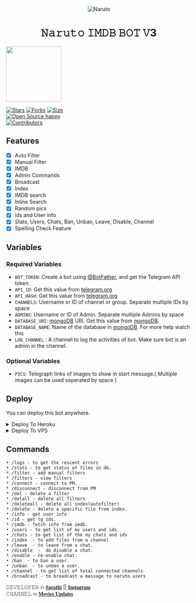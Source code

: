 <p align="center">
  <img src="assets/images (1) (15).jpeg" alt="Naruto">
</p>
<h1 align="center">
  <b>𝙽𝚊𝚛𝚞𝚝𝚘 𝙸𝙼𝙳𝙱 𝙱𝙾𝚃 𝚅3</b>
</h1>
<a href="https://youtube.com/c/SarathiEditzzOfficial">
  <img src="https://img.shields.io/badge/𝚂𝚄𝙱𝚂𝙲𝚁𝙸𝙱𝙴-red?logo=youtube" width="150">

[![Stars](https://img.shields.io/github/stars/4kcinemas/naruto?style=flat-square&color=orange)](https://github.com/4kcinemas/naruto/stargazers)
[![Forks](https://img.shields.io/github/forks/4kcinemas/naruto?style=flat-square&color=blue)](https://github.com/4kcinemas/naruto/fork)
[![Size](https://img.shields.io/github/repo-size/4kcinemas/naruto?style=flat-square&color=black)](https://github.com/4kcinemas/naruto)   
[![Open Source happy ](https://badges.frapsoft.com/os/v2/open-source.svg?v=110)](https://github.com/4kcinemas/naruto)   
[![Contributors](https://img.shields.io/github/contributors/4kcinemas/naruto?style=flat-square&color=green)](https://github.com/4kcinemas/naruto/graphs/contributors)
## Features

- [x] Auto Filter
- [x] Manual Filter
- [x] IMDB
- [x] Admin Commands
- [x] Broadcast
- [x] Index
- [x] IMDB search
- [x] Inline Search
- [x] Random pics
- [x] ids and User info 
- [x] Stats, Users, Chats, Ban, Unban, Leave, Disable, Channel
- [x] Spelling Check Feature

## Variables

### Required Variables
* `BOT_TOKEN`: Create a bot using [@BotFather](https://telegram.dog/BotFather), and get the Telegram API token.
* `API_ID`: Get this value from [telegram.org](https://my.telegram.org/apps)
* `API_HASH`: Get this value from [telegram.org](https://my.telegram.org/apps)
* `CHANNELS`: Username or ID of channel or group. Separate multiple IDs by space
* `ADMINS`: Username or ID of Admin. Separate multiple Admins by space
* `DATABASE_URI`: [mongoDB](https://www.mongodb.com) URI. Get this value from [mongoDB](https://www.mongodb.com).
* `DATABASE_NAME`: Name of the database in [mongoDB](https://www.mongodb.com). For more help watch this 
* `LOG_CHANNEL` : A channel to log the activities of bot. Make sure bot is an admin in the channel.
### Optional Variables
* `PICS`: Telegraph links of images to show in start message.( Multiple images can be used seperated by space )


## Deploy
You can deploy this bot anywhere.



<details><summary>Deploy To Heroku</summary>
<p>
<br>
<a href="https://heroku.com/deploy?=templatehttps://github.com/Chriswinsaju/naruto:">
  <img src="https://www.herokucdn.com/deploy/button.svg" alt="Deploy">
</a>
</p>
</details>

<details><summary>Deploy To VPS</summary>
<p>
<pre>
git clone https://github.com/Chriswinsaju/naruto
# Install Packages
pip3 install -r requirements.txt
Edit info.py with variables as given below then run bot
python3 bot.py
</pre>
</p>
</details>


## Commands
```
• /logs - to get the rescent errors
• /stats - to get status of files in db.
* /filter - add manual filters
* /filters - view filters
* /connect - connect to PM.
* /disconnect - disconnect from PM
* /del - delete a filter
* /delall - delete all filters
* /deleteall - delete all index(autofilter)
* /delete - delete a specific file from index.
* /info - get user info
* /id - get tg ids.
* /imdb - fetch info from imdb.
• /users - to get list of my users and ids.
• /chats - to get list of the my chats and ids 
• /index  - to add files from a channel
• /leave  - to leave from a chat.
• /disable  -  do disable a chat.
* /enable - re-enable chat.
• /ban  - to ban a user.
• /unban  - to unban a user.
• /channel - to get list of total connected channels
• /broadcast - to broadcast a message to naruto users
```

𝙳𝙴𝚅𝙴𝙻𝙾𝙿𝙴𝚁 ›› [𝐒𝐚𝐫𝐚𝐭𝐡𝐢](https://t.me/sarathi_admin) || [𝐈𝐧𝐬𝐭𝐚𝐠𝐫𝐚𝐦](https://www.instagram.com/sarathi_editzz/)                                                                                                                                                                                    
𝙲𝙷𝙰𝙽𝙽𝙴𝙻 ›› [𝐌𝐨𝐯𝐢𝐞𝐬 𝐔𝐩𝐝𝐚𝐭𝐞𝐬](https://t.me/ss_linkz)
